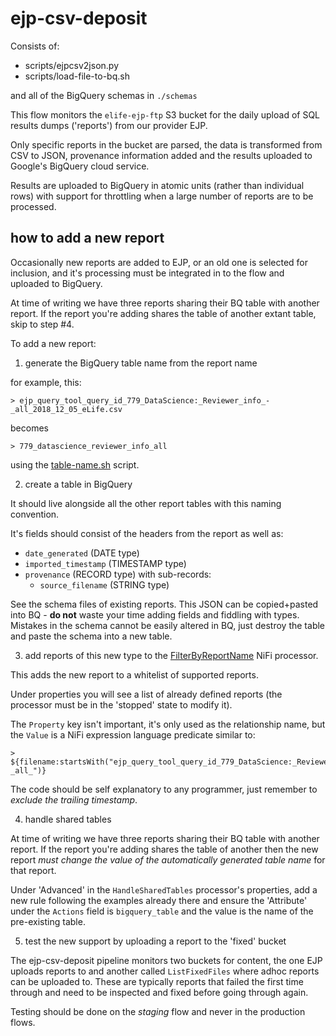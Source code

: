 # ejp-csv-deposit

Consists of:

* scripts/ejpcsv2json.py
* scripts/load-file-to-bq.sh

and all of the BigQuery schemas in `./schemas`

This flow monitors the `elife-ejp-ftp` S3 bucket for the daily upload of SQL results dumps ('reports') from our provider
EJP.

Only specific reports in the bucket are parsed, the data is transformed from CSV to JSON, provenance information added
and the results uploaded to Google's BigQuery cloud service.

Results are uploaded to BigQuery in atomic units (rather than individual rows) with support for throttling when a large
number of reports are to be processed.

## how to add a new report

Occasionally new reports are added to EJP, or an old one is selected for inclusion, and it's processing must be 
integrated in to the flow and uploaded to BigQuery.

At time of writing we have three reports sharing their BQ table with another report. If the report you're adding shares
the table of another extant table, skip to step #4.

To add a new report:

1. generate the BigQuery table name from the report name

for example, this:

    > ejp_query_tool_query_id_779_DataScience:_Reviewer_info_-_all_2018_12_05_eLife.csv
    
becomes

    > 779_datascience_reviewer_info_all
    
using the [table-name.sh](../../nifi-expression-language/table-name.sh) script.

2. create a table in BigQuery

It should live alongside all the other report tables with this naming convention.

It's fields should consist of the headers from the report as well as:

* `date_generated` (DATE type) 
* `imported_timestamp` (TIMESTAMP type)
* `provenance` (RECORD type) with sub-records:
    - `source_filename` (STRING type)

See the schema files of existing reports. This JSON can be copied+pasted into BQ - **do not** waste your time adding 
fields and fiddling with types. Mistakes in the schema cannot be easily altered in BQ, just destroy the table and paste
the schema into a new table.

3. add reports of this new type to the [FilterByReportName](https://prod--pipeline.elifesciences.org/nifi/?processGroupId=46923093-852a-1d2e-149a-36cc00737ad5&componentIds=852a1d30-3073-1692-0db4-d4ecc2bfa03a) NiFi processor.

This adds the new report to a whitelist of supported reports.

Under properties you will see a list of already defined reports (the processor must be in the 'stopped' state to 
modify it).

The `Property` key isn't important, it's only used as the relationship name, but the `Value` is a NiFi expression 
language predicate similar to:

    > ${filename:startsWith("ejp_query_tool_query_id_779_DataScience:_Reviewer_info_-_all_")}

The code should be self explanatory to any programmer, just remember to *exclude the trailing timestamp*.

4. handle shared tables 

At time of writing we have three reports sharing their BQ table with another report. If the report you're adding shares
the table of another then the new report *must change the value of the automatically generated table name* for that 
report.

Under 'Advanced' in the `HandleSharedTables` processor's properties, add a new rule following the examples already there 
and ensure the 'Attribute' under the `Actions` field is `bigquery_table` and the value is the name of the pre-existing
table.

5. test the new support by uploading a report to the 'fixed' bucket

The ejp-csv-deposit pipeline monitors two buckets for content, the one EJP uploads reports to and another called 
`ListFixedFiles` where adhoc reports can be uploaded to. These are typically reports that failed the first time through
and need to be inspected and fixed before going through again.

Testing should be done on the *staging* flow and never in the production flows.

